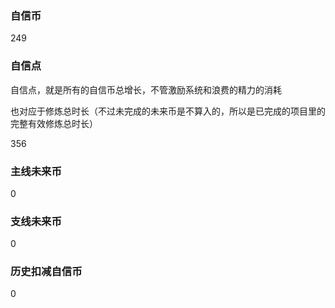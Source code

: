 ### 自信币
249

### 自信点
自信点，就是所有的自信币总增长，不管激励系统和浪费的精力的消耗

也对应于修炼总时长（不过未完成的未来币是不算入的，所以是已完成的项目里的完整有效修炼总时长）

356

### 主线未来币
0

### 支线未来币
0

### 历史扣减自信币
0
